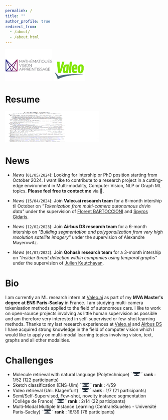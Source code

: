 ```yaml
---
permalink: /
title: ""
author_profile: true
redirect_from: 
  - /about/
  - /about.html
---
```



<img src="/images/mva_logo.png" alt="MVA" width="150" height="100" /> <img src="/images/valeo_logo.png" alt="Valeo.ai" width="100" height="66" />


Resume
======

<a href="/files/Resume_callard_baptiste.pdf" target="_blank"><img src="/images/resume.png" alt="Resume" width="300" height="100" /></a>


News
======

- *News* (`01/05/2024`): Looking for intership or PhD position starting from October 2024. I want like to contribute to a research project in a cutting-edge environment in Multi-modality, Computer Vision, NLP or Graph ML topics. **Please feel free to contact me** via 📩.

- *News* (`15/04/2024`): Join **Valeo.ai research team** for a 6-month intership til October on *"Tokenization from multi-camera autonomous drivin data"* under the supervision of [Florent BARTOCCIONI](https://scholar.google.com/citations?user=SemxkMwAAAAJ&hl=fr) and [Spyros Gidaris](https://scholar.google.fr/citations?user=7atfg7EAAAAJ&hl=en).

- *News* (`12/02/2023`): Join **Airbus DS research team** for a 6-month intership on *"Building segmentation and polygonalization from very high resolution satellite imagery"* under the supervision of Alexandre Mayerowitz.

- *News* (`01/07/2022`): Join **Qohash research team** for a 3-month intership on *"Insider threat detection within companies using temporal graphs"* under the supervision of [Julien Keutchayan](https://dblp.org/pid/202/2872.html).

Bio
======

I am currently an ML research intern at [Valeo.ai](https://valeoai.github.io/blog/) as part of my **MVA Master's degree at ENS Paris-Saclay** in France. I am studying multi-camera tokenisation methods applied to the field of autonomous cars. I like to work on open-source projects involving as little human supervision as possible and am therefore very interested in self-supervised or few-shot learning methods. Thanks to my last research experiences at [Valeo.ai](https://valeoai.github.io/blog/) and [Airbus DS](https://www.airbus.com/fr/space/space-made-in-france-by-airbus) I have acquired strong knowledge in the field of computer vision which I would like to apply on multi-modal learning topics involving vision, text, graphs and all other modalities.


Challenges
======
- Molecule retrieval with natural language (Polytechnique) 
[<img src="/images/cup.jpg" alt="cup" width="37.5" height="12.5" />](/portfolio/) **rank** : 1/52 (122 participants)
- Sketch classification (ENS-Ulm) 
[<img src="/images/cup.jpg" alt="cup" width="37.5" height="12.5" />](/portfolio/) **rank** : 4/59
- Video retrieval (Uni. Klagenfurt) 
[<img src="/images/cup.jpg" alt="cup" width="37.5" height="12.5" />](/portfolio/) **rank** : 1/7 (21 participants)
- Semi/Self-Supervised, Few-shot, novelty instance segmentation (Collège de France) 
[<img src="/images/cup.jpg" alt="cup" width="37.5" height="12.5" />](/portfolio/) **rank** : 2/14 (22 participants)
- Multi-Modal Multiple Instance Learning (CentraleSupélec - Université Paris-Saclay) 
[<img src="/images/cup.jpg" alt="cup" width="37.5" height="12.5" />](/portfolio/) **rank** : 16/39 (78 participants) 